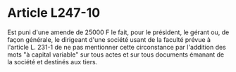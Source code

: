 # Article L247-10

Est puni d'une amende de 25000 F le fait, pour le président, le gérant ou, de façon générale, le dirigeant d'une société usant de la faculté prévue à l'article L. 231-1 de ne pas mentionner cette circonstance par l'addition des mots "à capital variable" sur tous actes et sur tous documents émanant de la société et destinés aux tiers.
